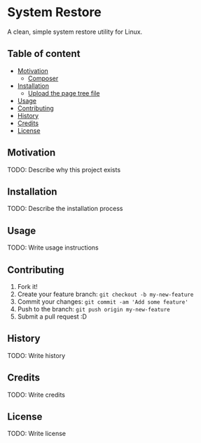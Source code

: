 # System Restore
A clean, simple system restore utility for Linux.

## Table of content

- [Motivation](#motivation)
    - [Composer](#composer)
- [Installation](#installation)
    - [Upload the page tree file](#upload-the-page-tree-file)
- [Usage](#usage)
- [Contributing](#contributing)
- [History](#history)
- [Credits](#credits)
- [License](#license)

## Motivation
TODO: Describe why this project exists

## Installation
TODO: Describe the installation process

## Usage
TODO: Write usage instructions

## Contributing
1. Fork it!
2. Create your feature branch: `git checkout -b my-new-feature`
3. Commit your changes: `git commit -am 'Add some feature'`
4. Push to the branch: `git push origin my-new-feature`
5. Submit a pull request :D

## History
TODO: Write history

## Credits
TODO: Write credits

## License
TODO: Write license
